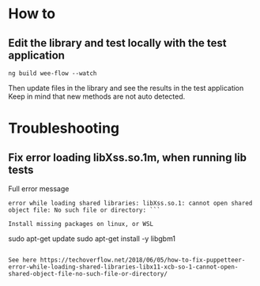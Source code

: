 # How to 

## Edit the library and test locally with the test application

```
ng build wee-flow --watch
```
Then update files in the library and see the results in the test application
Keep in mind that new methods are not auto detected.

# Troubleshooting

## Fix error loading libXss.so.1m, when running lib tests 

Full error message
```
error while loading shared libraries: libXss.so.1: cannot open shared object file: No such file or directory: ```

Install missing packages on linux, or WSL
```
sudo apt-get update
sudo apt-get install -y libgbm1
```

See here https://techoverflow.net/2018/06/05/how-to-fix-puppetteer-error-while-loading-shared-libraries-libx11-xcb-so-1-cannot-open-shared-object-file-no-such-file-or-directory/
